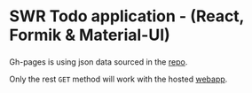 # SWR Todo application - (React, Formik & Material-UI)

###

Gh-pages is using json data sourced in the [repo](https://raw.githubusercontent.com/NicKAnderson038/react-swr-todo/gh-pages/db.json).

Only the rest `GET` method will work with the hosted [webapp](https://NicKAnderson038.github.io/react-swr-todo/).

